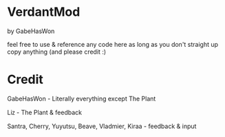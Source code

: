 ﻿# VerdantMod
by GabeHasWon

feel free to use & reference any code here as long as you don't straight up copy anything
(and please credit :)

# Credit
GabeHasWon - Literally everything except The Plant

Liᴢ - The Plant & feedback

Santra, Cherry, Yuyutsu, Beave, Vladmier, Kiraa - feedback & input
